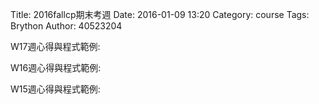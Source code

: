Title: 2016fallcp期末考週
Date: 2016-01-09 13:20 
Category: course
Tags: Brython
Author: 40523204

W17週心得與程式範例:

W16週心得與程式範例:

W15週心得與程式範例: